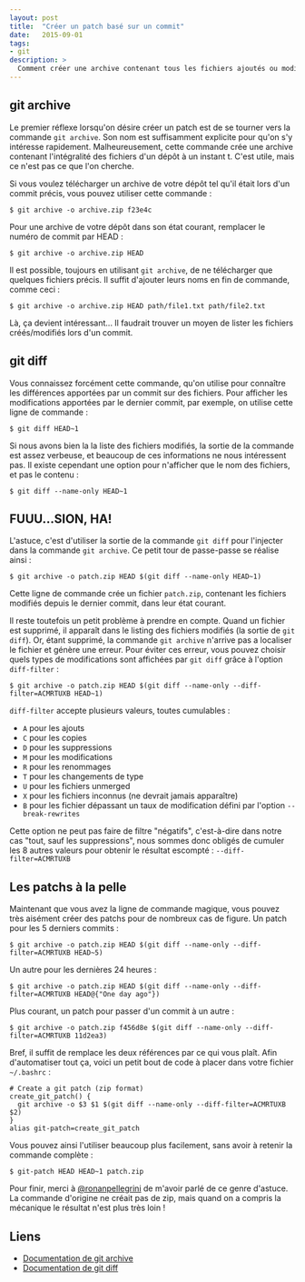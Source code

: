 ```yaml
---
layout: post
title:  "Créer un patch basé sur un commit"
date:   2015-09-01
tags:
- git
description: >
  Comment créer une archive contenant tous les fichiers ajoutés ou modifiés par un ou plusieurs commits ?
---
```


## git archive

Le premier réflexe lorsqu'on désire créer un patch est de se tourner vers la commande `git archive`. Son nom est suffisamment explicite pour qu'on s'y intéresse rapidement. Malheureusement, cette commande crée une archive contenant l'intégralité des fichiers d'un dépôt à un instant t. C'est utile, mais ce n'est pas ce que l'on cherche.

Si vous voulez télécharger un archive de votre dépôt tel qu'il était lors d'un commit précis, vous pouvez utiliser cette commande :

    $ git archive -o archive.zip f23e4c

Pour une archive de votre dépôt dans son état courant, remplacer le numéro de commit par HEAD :

    $ git archive -o archive.zip HEAD

Il est possible, toujours en utilisant `git archive`, de ne télécharger que quelques fichiers précis. Il suffit d'ajouter leurs noms en fin de commande, comme ceci :

    $ git archive -o archive.zip HEAD path/file1.txt path/file2.txt

Là, ça devient intéressant...
Il faudrait trouver un moyen de lister les fichiers créés/modifiés lors d'un commit.

## git diff

Vous connaissez forcément cette commande, qu'on utilise pour connaître les différences apportées par un commit sur des fichiers. Pour afficher les modifications apportées par le dernier commit, par exemple, on utilise cette ligne de commande :

    $ git diff HEAD~1

Si nous avons bien la la liste des fichiers modifiés, la sortie de la commande est assez verbeuse, et beaucoup de ces informations ne nous intéressent pas. Il existe cependant une option pour n'afficher que le nom des fichiers, et pas le contenu :

    $ git diff --name-only HEAD~1

## FUUU...SION, HA!

L'astuce, c'est d'utiliser la sortie de la commande `git diff` pour l'injecter dans la commande `git archive`. Ce petit tour de passe-passe se réalise ainsi :

    $ git archive -o patch.zip HEAD $(git diff --name-only HEAD~1)

Cette ligne de commande crée un fichier `patch.zip`, contenant les fichiers modifiés depuis le dernier commit, dans leur état courant.

Il reste toutefois un petit problème à prendre en compte. Quand un fichier est supprimé, il apparaît dans le listing des fichiers modifiés (la sortie de `git diff`). Or, étant supprimé, la commande `git archive` n'arrive pas a localiser le fichier et génère une erreur. Pour éviter ces erreur, vous pouvez choisir quels types de modifications sont affichées par `git diff` grâce à l'option `diff-filter` :

    $ git archive -o patch.zip HEAD $(git diff --name-only --diff-filter=ACMRTUXB HEAD~1)

`diff-filter` accepte plusieurs valeurs, toutes cumulables :

- `A` pour les ajouts
- `C` pour les copies
- `D` pour les suppressions
- `M` pour les modifications
- `R` pour les renommages
- `T` pour les changements de type
- `U` pour les fichiers unmerged
- `X` pour les fichiers inconnus (ne devrait jamais apparaître)
- `B` pour les fichier dépassant un taux de modification défini par l'option `--break-rewrites`

Cette option ne peut pas faire de filtre "négatifs", c'est-à-dire dans notre cas "tout, sauf les suppressions", nous sommes donc obligés de cumuler les 8 autres valeurs pour obtenir le résultat escompté : `--diff-filter=ACMRTUXB`

## Les patchs à la pelle

Maintenant que vous avez la ligne de commande magique, vous pouvez très aisément créer des patchs pour de nombreux cas de figure.
Un patch pour les 5 derniers commits :

    $ git archive -o patch.zip HEAD $(git diff --name-only --diff-filter=ACMRTUXB HEAD~5)

Un autre pour les dernières 24 heures :

    $ git archive -o patch.zip HEAD $(git diff --name-only --diff-filter=ACMRTUXB HEAD@{"One day ago"})

Plus courant, un patch pour passer d'un commit à un autre :

    $ git archive -o patch.zip f456d8e $(git diff --name-only --diff-filter=ACMRTUXB 11d2ea3)

Bref, il suffit de remplace les deux références par ce qui vous plaît. Afin d'automatiser tout ça, voici un petit bout de code à placer dans votre fichier `~/.bashrc` :

    # Create a git patch (zip format)
    create_git_patch() {
      git archive -o $3 $1 $(git diff --name-only --diff-filter=ACMRTUXB $2)
    }
    alias git-patch=create_git_patch

Vous pouvez ainsi l'utiliser beaucoup plus facilement, sans avoir à retenir la commande complète :

    $ git-patch HEAD HEAD~1 patch.zip

Pour finir, merci à [@ronanpellegrini](https://twitter.com/ronanpellegrini) de m'avoir parlé de ce genre d'astuce. La commande d'origine ne créait pas de zip, mais quand on a compris la mécanique le résultat n'est plus très loin !

## Liens
- [Documentation de git archive](http://git-scm.com/docs/git-archive)
- [Documentation de git diff](http://git-scm.com/docs/git-diff)